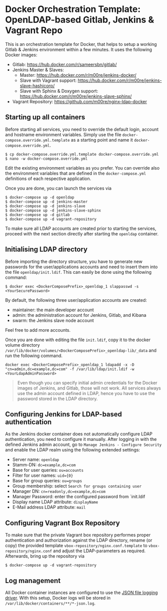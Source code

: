 # Docker Orchestration Template: OpenLDAP-based Gitlab, Jenkins & Vagrant Repo

This is an orchestration template for Docker, that helps to setup a working Gitlab & Jenkins environment
within a few minutes. It uses the following Docker images:

 - Gitlab: https://hub.docker.com/r/sameersbn/gitlab/
 - Jenkins Master & Slaves: 
   - Master: https://hub.docker.com/r/m00re/jenkins-docker/
   - Slave with Vagrant support: https://hub.docker.com/r/m00re/jenkins-slave-hashicorp/
   - Slave with Sphinx & Doxygen support: https://hub.docker.com/r/m00re/jenkins-slave-sphinx/
 - Vagrant Repository: https://github.com/m00re/nginx-ldap-docker

## Starting up all containers

Before starting all services, you need to override the default login, account and hostname environment variables. Simply
use the file `docker-compose.override.yml.template` as a starting point and name it `docker-compose.override.yml`.

```
$ cp docker-compose.override.yml.template docker-compose.override.yml
$ nano -w docker-compose.override.yml
```

Edit the existing environment variables as you prefer. You can override also the environment variables that are defined
in the `docker-compose.yml` definitions of each respective application.

Once you are done, you can launch the services via

```
$ docker-compose up -d openldap
$ docker-compose up -d jenkins-master
$ docker-compose up -d jenkins-slave
$ docker-compose up -d jenkins-slave-sphinx
$ docker-compose up -d gitlab
$ docker-compose up -d vagrant-repository
```

To make sure all LDAP accounts are created prior to starting the services, proceed with the next section directly after
starting the `openldap` container.

## Initialising LDAP directory

Before importing the directory structure, you have to generate new passwords for the user/applications accounts and 
need to insert them into the file `openldap/init.ldif`. This can easily be done using the following command:

```
$ docker exec <DockerComposePrefix>_openldap_1 slappasswd -s <YourSecurePassword>
```

By default, the following three user/application accounts are created:

 - maintainer: the main developer account
 - admin: the administration account for Jenkins, Gitlab, and Kibana
 - swarm: the Jenkins slave node account

Feel free to add more accounts. 

Once you are done with editing the file `init.ldif`, copy it to the docker volume directory 
`/var/lib/docker/volumes/<DockerComposePrefix>_openldap-lib/_data` and run the following command.

```
docker exec <DockerComposePrefix>_openldap_1 ldapadd -x -D "cn=admin,dc=example,dc=com" -f /var/lib/ldap/init.ldif -w <YourLdapAdminPassword>
```

> Even though you can specify initial admin credentials for the Docker images of Jenkins, and Gitlab, those will not
  work. All services always use the admin account defined in LDAP, hence you have to use the password stored in the LDAP
  directory.

## Configuring Jenkins for LDAP-based authentication

As the Jenkins docker container does not automatically configure LDAP authentication, you need to configure it manually.
After logging in with the defined Jenkins admin account, go to `Manage Jenkins - Configure Security` and enable the LDAP
 realm using the following extended settings:
 
 - Server name: `openldap`
 - Stamm-DN: `dc=example,dc=com`
 - Base for user queries: `ou=accounts`
 - Filter for user names: `uid={0}`
 - Base for group queries: `ou=groups`
 - Group membership: select `Search for groups containing user`
 - Manager DN: `cn=readonly,dc=example,dc=com`
 - Manager Password: enter the configured password from `init.ldif
 - Display name LDAP attribute: `displayName`
 - E-Mail address LDAP attribute: `mail`

## Configuring Vagrant Box Repository

To make sure that the private Vagrant box repository performes proper authentication and authorization against the LDAP
directory, rename (or copy) the provided template ```vbox-repository/nginx.conf.template``` to 
```vbox-repository/nginx.conf``` and adjust the LDAP-parameters as required. Afterwards, bring up the repository
via

```
$ docker-compose up -d vagrant-repository
```

## Log management

All Docker container instances are configured to use the [JSON file logging driver](https://docs.docker.com/engine/admin/logging/json-file/).
With this setup, Docker logs will be stored in ```/var/lib/docker/containers/**/*-json.log```. 